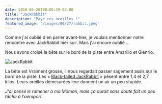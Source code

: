 ```yaml
---
date: 2018-06-28T08:00:59-07:00
title: "JackRabbit"
description: "Paye tes oreilles !"
featured_image: '/images/06/27/rabbit.jpeg'
---
```



Comme j'ai oublié d'en parler avant-hier, je voulais mentionner notre rencontre avec JackRabbit hier soir. Mais j'ai encore oublié ...

Nous avons croisé la bête sur le bord de la piste entre Amarillo et Glenrio.

![JackRabbit](/images/06/27/rabbit.jpeg)

La bête est Vraiment grosse, il nous regardait passer sagement assis sur le bord de la piste. Les « [Black-tailed JackRabbit](https://en.m.wikipedia.org/wiki/Black-tailed_jackrabbit) » pèsent entre 1,4 et 2,7 kilos. Leurs oreilles démesurées leur donnent un air un peu stupide.

_J'ai pensé le ramener à ma Môman, mais ça aurait sans doute fait un peu tâche à l'aéroport._
